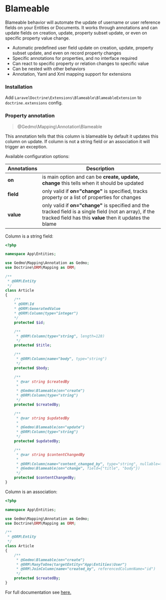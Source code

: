 # Blameable

Blameable behavior will automate the update of username or user reference fields on your Entities or Documents. It works through annotations and can update fields on creation, update, property subset update, or even on specific property value change.

* Automatic predefined user field update on creation, update, property subset update, and even on record property changes
* Specific annotations for properties, and no interface required
* Can react to specific property or relation changes to specific value
* Can be nested with other behaviors
* Annotation, Yaml and Xml mapping support for extensions

### Installation

Add `LaravelDoctrine\Extensions\Blameable\BlameableExtension` to `doctrine.extensions` config.

### Property annotation

> @Gedmo\Mapping\Annotation\Blameable

This annotation tells that this column is blameable
by default it updates this column on update. If column is not a string field or an association
it will trigger an exception.

Available configuration options:

| Annotations | Description |
|--|--|
| **on** |is main option and can be **create, update, change** this tells when it should be updated|
| **field** | only valid if **on="change"** is specified, tracks property or a list of properties for changes |
| **value** | only valid if **on="change"** is specified and the tracked field is a single field (not an array), if the tracked field has this **value** then it updates the blame |

Column is a string field:

``` php
<?php

namespace App\Entities;

use Gedmo\Mapping\Annotation as Gedmo;
use Doctrine\ORM\Mapping as ORM;

/**
 * @ORM\Entity
 */
class Article
{
    /** 
    * @ORM\Id
    * @ORM\GeneratedValue 
    * @ORM\Column(type="integer")
    */
    protected $id;

    /**
     * @ORM\Column(type="string", length=128)
     */
    protected $title;

    /**
     * @ORM\Column(name="body", type="string")
     */
    protected $body;

    /**
     * @var string $createdBy
     *
     * @Gedmo\Blameable(on="create")
     * @ORM\Column(type="string")
     */
    protected $createdBy;

    /**
     * @var string $updatedBy
     *
     * @Gedmo\Blameable(on="update")
     * @ORM\Column(type="string")
     */
    protected $updatedBy;

    /**
     * @var string $contentChangedBy
     *
     * @ORM\Column(name="content_changed_by", type="string", nullable=true)
     * @Gedmo\Blameable(on="change", field={"title", "body"})
     */
    protected $contentChangedBy;
}
```

Column is an association:

```php
<?php

namespace App\Entities;

use Gedmo\Mapping\Annotation as Gedmo;
use Doctrine\ORM\Mapping as ORM;

/**
 * @ORM\Entity
 */
class Article
{
    /**
     * @Gedmo\Blameable(on="create")
     * @ORM\ManyToOne(targetEntity="App\Entities\User")
     * @ORM\JoinColumn(name="created_by", referencedColumnName="id")
     */
    protected $createdBy;
}
```

For full documentation see [here.](https://github.com/Atlantic18/DoctrineExtensions/blob/master/doc/blameable.md)
